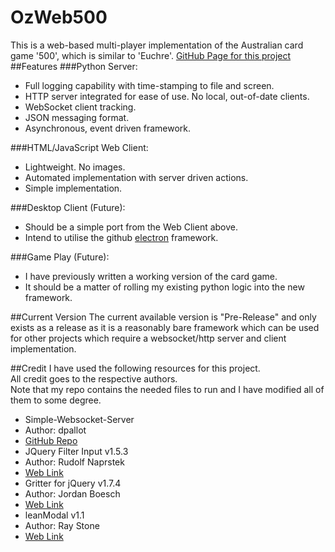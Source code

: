 # OzWeb500
This is a web-based multi-player implementation of the Australian card game '500', which is similar to 'Euchre'.
[GitHub Page for this project](http://danricho.github.io/OzWeb500/)
##Features
###Python Server:
- Full logging capability with time-stamping to file and screen.
- HTTP server integrated for ease of use. No local, out-of-date clients.
- WebSocket client tracking.
- JSON messaging format.
- Asynchronous, event driven framework.

###HTML/JavaScript Web Client:
- Lightweight. No images.
- Automated implementation with server driven actions.
- Simple implementation.

###Desktop Client (Future):
- Should be a simple port from the Web Client above.
- Intend to utilise the github [electron](https://github.com/atom/electron) framework.

###Game Play (Future):
- I have previously written a working version of the card game.
- It should be a matter of rolling my existing python logic into the new framework.

##Current Version
The current available version is "Pre-Release" and only exists as a release as it is a reasonably bare framework which can be used for other projects which require a websocket/http server and client implementation.

##Credit
I have used the following resources for this project.  
All credit goes to the respective authors.  
Note that my repo contains the needed files to run and I have modified all of them to some degree.
* Simple-Websocket-Server
 * Author: dpallot
 * [GitHub Repo](https://github.com/dpallot/simple-websocket-server)
* JQuery Filter Input v1.5.3
 * Author: Rudolf Naprstek
 * [Web Link](http://www.thimbleopensource.com/tutorials-snippets/jquery-plugin-filter-text-input)
* Gritter for jQuery v1.7.4
 * Author: Jordan Boesch
 * [Web Link](http://www.boedesign.com)
* leanModal v1.1
 * Author: Ray Stone
 * [Web Link](http://finelysliced.com.au)
